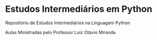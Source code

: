 # Estudos Intermediários em Python
 Repositório de Estudos Intermediários na Linguagem Python

 Aulas Ministradas pelo Professor Luiz Otávio Miranda
